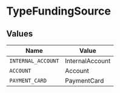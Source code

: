 # TypeFundingSource


## Values

| Name               | Value              |
| ------------------ | ------------------ |
| `INTERNAL_ACCOUNT` | InternalAccount    |
| `ACCOUNT`          | Account            |
| `PAYMENT_CARD`     | PaymentCard        |